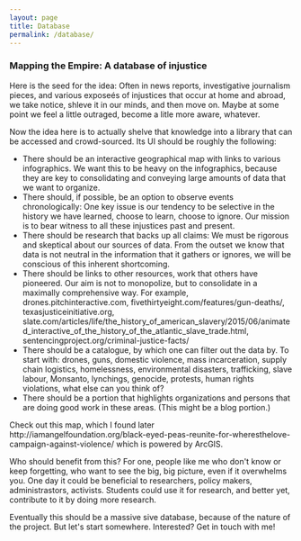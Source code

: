 ```yaml
---
layout: page
title: Database
permalink: /database/
---
```


<h3>Mapping the Empire: A database of injustice</h3>

Here is the seed for the idea: Often in news reports, investigative journalism pieces, and various exposeés of injustices that occur at home and abroad, we take notice, shleve it in our minds, and then move on. Maybe at some point we feel a little outraged, become a litle more aware, whatever.

<p>Now the idea here is to actually shelve that knowledge into a library that can be accessed and crowd-sourced. Its UI should be roughly the following:</p>

<ul>
<li>There should be an interactive geographical map with links to various infographics. We want this to be heavy on the infographics, because they are key to consolidating and conveying large amounts of data that we want to organize.</li>
<li>There should, if possible, be an option to observe events chronologically: One key issue is our tendency to be selective in the history we have learned, choose to learn, choose to ignore. Our mission is to bear witness to all these injustices past and present.</li>
<li>There should be research that backs up all claims: We must be rigorous and skeptical about our sources of data. From the outset we know that data is not neutral in the information that it gathers or ignores, we will be conscious of this inherent shortcoming. </li>
<li>There should be links to other resources, work that others have pioneered. Our aim is not to monopolize, but to consolidate in a maximally comprehensive way. For example, drones.pitchinteractive.com, fivethirtyeight.com/features/gun-deaths/, texasjusticeinitiative.org, slate.com/articles/life/the_history_of_american_slavery/2015/06/animated_interactive_of_the_history_of_the_atlantic_slave_trade.html, sentencingproject.org/criminal-justice-facts/ </li>
<li>There should be a catalogue, by which one can filter out the data by. To start with: drones, guns, domestic violence, mass incarceration, supply chain logistics, homelessness, environmental disasters, trafficking, slave labour, Monsanto, lynchings, genocide, protests, human rights violations, what else can you think of? </li>
<li>There should be a portion that highlights organizations and persons that are doing good work in these areas. (This might be a blog portion.)</li>
</ul>

<p>Check out this map, which I found later http://iamangelfoundation.org/black-eyed-peas-reunite-for-wheresthelove-campaign-against-violence/ which is powered by ArcGIS.</p>

<p>Who should benefit from this? For one, people like me who don't know or keep forgetting, who want to see the big, big picture, even if it overwhelms you. One day it could be beneficial to researchers, policy makers, administrastors, activists. Students could use it for research, and better yet, contribute to it by doing more research.</p>

<p>Eventually this should be a massive sive database, because of the nature of the project. But let's start somewhere. Interested? Get in touch with me!</p>

